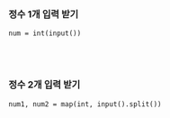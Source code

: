 

### 정수 1개 입력 받기

`num = int(input())`

<br><br>

### 정수 2개 입력 받기

`num1, num2 = map(int, input().split())`

<br><br>

